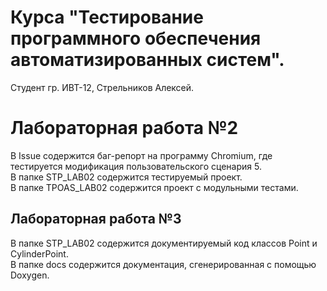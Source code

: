 # Курса "Тестирование программного обеспечения автоматизированных систем".
Студент гр. ИВТ-12, Стрельников Алексей.
# Лабораторная работа №2
В Issue содержится баг-репорт на программу Chromium, где тестируется модификация пользовательского сценария 5.  
В папке STP_LAB02 содержится тестируемый проект.  
В папке TPOAS_LAB02 содержится проект с модульными тестами.  
## Лабораторная работа №3
В папке STP_LAB02 содержится документируемый код классов Point и CylinderPoint.  
В папке docs содержится документация, сгенерированная с помощью Doxygen.  


